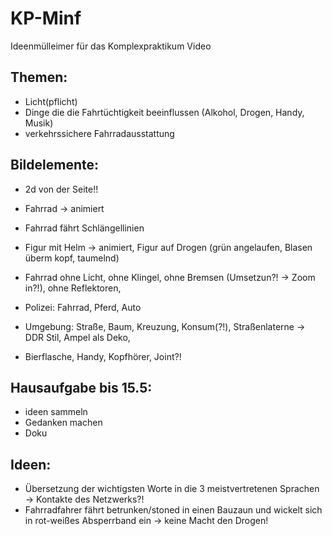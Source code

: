 # KP-Minf
Ideenmülleimer für das Komplexpraktikum Video

## Themen:

- Licht(pflicht)
- Dinge die die Fahrtüchtigkeit beeinflussen (Alkohol, Drogen, Handy, Musik)
- verkehrssichere Fahrradausstattung

## Bildelemente:

- 2d von der Seite!!


- Fahrrad -> animiert
- Fahrrad fährt Schlängellinien
- Figur mit Helm -> animiert, Figur auf Drogen (grün angelaufen, Blasen überm kopf, taumelnd)
- Fahrrad ohne Licht, ohne Klingel, ohne Bremsen (Umsetzun?! -> Zoom in?!), ohne Reflektoren,
- Polizei: Fahrrad, Pferd, Auto
- Umgebung: Straße, Baum, Kreuzung, Konsum(?!), Straßenlaterne -> DDR Stil, Ampel als Deko, 
- Bierflasche, Handy, Kopfhörer, Joint?!

## Hausaufgabe bis 15.5:
- ideen sammeln 
- Gedanken machen 
- Doku

## Ideen: 

- Übersetzung der wichtigsten Worte in die 3 meistvertretenen Sprachen -> Kontakte des Netzwerks?!
- Fahrradfahrer fährt betrunken/stoned in einen Bauzaun und wickelt sich in rot-weißes Absperrband ein -> keine Macht den Drogen!
